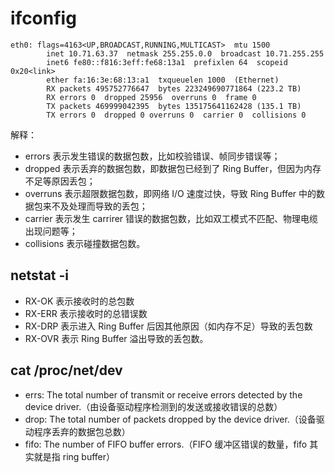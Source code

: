 # ifconfig

```
eth0: flags=4163<UP,BROADCAST,RUNNING,MULTICAST>  mtu 1500
        inet 10.71.63.37  netmask 255.255.0.0  broadcast 10.71.255.255
        inet6 fe80::f816:3eff:fe68:13a1  prefixlen 64  scopeid 0x20<link>
        ether fa:16:3e:68:13:a1  txqueuelen 1000  (Ethernet)
        RX packets 495752776647  bytes 223249690771864 (223.2 TB)
        RX errors 0  dropped 25956  overruns 0  frame 0
        TX packets 469999042395  bytes 135175641162428 (135.1 TB)
        TX errors 0  dropped 0 overruns 0  carrier 0  collisions 0
```

解释：

- errors 表示发生错误的数据包数，比如校验错误、帧同步错误等；
- dropped 表示丢弃的数据包数，即数据包已经到了 Ring Buffer，但因为内存不足等原因丢包；
- overruns 表示超限数据包数，即网络 I/O 速度过快，导致 Ring Buffer 中的数据包来不及处理而导致的丢包；
- carrier 表示发生 carrirer 错误的数据包数，比如双工模式不匹配、物理电缆出现问题等；
- collisions 表示碰撞数据包数。


## netstat -i

- RX-OK 表示接收时的总包数
- RX-ERR 表示接收时的总错误数
- RX-DRP 表示进入 Ring Buffer 后因其他原因（如内存不足）导致的丢包数
- RX-OVR 表示 Ring Buffer 溢出导致的丢包数。

## cat /proc/net/dev

- errs: The total number of transmit or receive errors detected by the device driver.（由设备驱动程序检测到的发送或接收错误的总数）
- drop: The total number of packets dropped by the device driver.（设备驱动程序丢弃的数据包总数）
- fifo: The number of FIFO buffer errors.（FIFO 缓冲区错误的数量，fifo 其实就是指 ring buffer）
